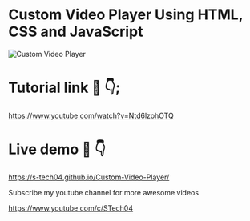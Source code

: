 # Custom Video Player Using HTML, CSS and JavaScript
![Custom Video Player](https://user-images.githubusercontent.com/76581725/137859630-00dd2385-f545-4cbf-a5cf-745c036fd9a7.png)

# Tutorial link 🔗 👇;
https://www.youtube.com/watch?v=Ntd6lzohOTQ

# Live demo 🔗 👇
https://s-tech04.github.io/Custom-Video-Player/

Subscribe my youtube channel for more awesome videos

https://www.youtube.com/c/STech04
